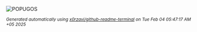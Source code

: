 <div align="justify">
<picture>
    <source media="(prefers-color-scheme: dark)" srcset="https://i.ibb.co/mVHxmLMM/output-gif.gif">
    <source media="(prefers-color-scheme: light)" srcset="https://i.ibb.co/mVHxmLMM/output-gif.gif">
    <img alt="POPUGOS" src="https://i.ibb.co/mVHxmLMM/output-gif.gif">
</picture>

<sub><i>Generated automatically using [x0rzavi/github-readme-terminal](https://github.com/x0rzavi/github-readme-terminal) on Tue Feb 04 05:47:17 AM +05 2025</i></sub>
</div>